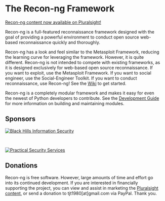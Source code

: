 # The Recon-ng Framework

[Recon-ng content now available on Pluralsight!](https://app.pluralsight.com/library/courses/technical-information-gathering-recon-ng)

Recon-ng is a full-featured reconnaissance framework designed with the goal of providing a powerful environment to conduct open source web-based reconnaissance quickly and thoroughly.

Recon-ng has a look and feel similar to the Metasploit Framework, reducing the learning curve for leveraging the framework. However, it is quite different. Recon-ng is not intended to compete with existing frameworks, as it is designed exclusively for web-based open source reconnaissance. If you want to exploit, use the Metasploit Framework. If you want to social engineer, use the Social-Engineer Toolkit. If you want to conduct reconnaissance, use Recon-ng! See the [Wiki](https://github.com/lanmaster53/recon-ng/wiki) to get started.

Recon-ng is a completely modular framework and makes it easy for even the newest of Python developers to contribute. See the [Development Guide](https://github.com/lanmaster53/recon-ng/wiki/Development-Guide) for more information on building and maintaining modules.

## Sponsors

[![Black Hills Information Security](https://www.blackhillsinfosec.com/wp-content/uploads/2016/03/BHIS-logo-web.png)](http://www.blackhillsinfosec.com)

<br>

[![Practical Security Services](https://www.practisec.com/static/images/imgs/sticky-logo.png)](http://www.practisec.com)

## Donations

Recon-ng is free software. However, large amounts of time and effort go into its continued development. If you are interested in financially supporting the project, you can view and assist in marketing the [Pluralsight content](https://app.pluralsight.com/library/courses/technical-information-gathering-recon-ng), or send a donation to tjt1980[at]gmail.com via PayPal. Thank you.
